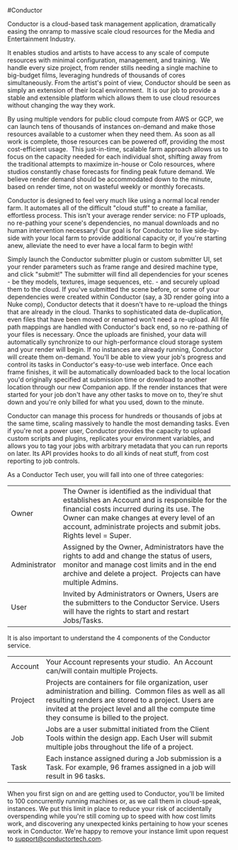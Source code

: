 #Conductor

Conductor is a cloud-based task management application, dramatically easing the onramp to massive scale cloud resources for the Media and Entertainment Industry.

It enables studios and artists to have access to any scale of compute resources with minimal configuration, management, and training.  We handle every size project, from render stills needing a single machine to big-budget films, leveraging hundreds of thousands of cores simultaneously. From the artist's point of view, Conductor should be seen as simply an extension of their local environment.  It is our job to provide a stable and extensible platform which allows them to use cloud resources without changing the way they work.

By using multiple vendors for public cloud compute from AWS or GCP, we can launch tens of thousands of instances on-demand and make those resources available to a customer when they need them. As soon as all work is complete, those resources can be powered off, providing the most cost-efficient usage.  This just-in-time, scalable farm approach allows us to focus on the capacity needed for each individual shot, shifting away from the traditional attempts to maximize in-house or Colo resources, where studios constantly chase forecasts for finding peak future demand. We believe render demand should be accommodated down to the minute, based on render time, not on wasteful weekly or monthly forecasts.

Conductor is designed to feel very much like using a normal local render farm. It automates all of the difficult "cloud stuff" to create a familiar, effortless process. This isn't your average render service: no FTP uploads, no re-pathing your scene's dependencies, no manual downloads and no human intervention necessary! Our goal is for Conductor to live side-by-side with your local farm to provide additional capacity or, if you're starting anew, alleviate the need to ever have a local farm to begin with!

Simply launch the Conductor submitter plugin or custom submitter UI, set your render parameters such as frame range and desired machine type, and click "submit!" The submitter will find all dependencies for your scenes - be they models, textures, image sequences, etc. - and securely upload them to the cloud. If you've submitted the scene before, or some of your dependencies were created within Conductor (say, a 3D render going into a Nuke comp), Conductor detects that it doesn't have to re-upload the things that are already in the cloud. Thanks to sophisticated data de-duplication, even files that have been moved or renamed won't need a re-upload. All file path mappings are handled with Conductor's back end, so no re-pathing of your files is necessary. Once the uploads are finished, your data will automatically synchronize to our high-performance cloud storage system and your render will begin. If no instances are already running, Conductor will create them on-demand. You'll be able to view your job's progress and control its tasks in Conductor's easy-to-use web interface. Once each frame finishes, it will be automatically downloaded back to the local location you'd originally specified at submission time or download to another location through our new Companion app. If the render instances that were started for your job don't have any other tasks to move on to, they're shut down and you're only billed for what you used, down to the minute.

Conductor can manage this process for hundreds or thousands of jobs at the same time, scaling massively to handle the most demanding tasks. Even if you're not a power user, Conductor provides the capacity to upload custom scripts and plugins, replicates your environment variables, and allows you to tag your jobs with arbitrary metadata that you can run reports on later. Its API provides hooks to do all kinds of neat stuff, from cost reporting to job controls.

As a Conductor Tech user, you will fall into one of three categories:

<table>
    <tr>
        <td>Owner</td>
        <td>The Owner is identified as the individual that establishes an Account and is responsible for the financial costs incurred during its use. The Owner can make changes at every level of an account, administrate projects and submit jobs. Rights level = Super.</td>
    </tr>
    <tr>
        <td>Administrator</td>
        <td>Assigned by the Owner, Administrators have the rights to add and change the status of users, monitor and manage cost limits and in the end archive and delete a project.  Projects can have multiple Admins.</td>
    </tr>
    <tr>
        <td>User</td>
        <td>Invited by Administrators or Owners, Users are the submitters to the Conductor Service. Users will have the rights to start and restart Jobs/Tasks.</td>
    </tr>        
</table>

It is also important to understand the 4 components of the Conductor service.

<table>
    <tr>
        <td>Account</td>
        <td>Your Account represents your studio.  An Account can/will contain multiple Projects.</td>
    </tr>
    <tr>
        <td>Project</td>
        <td>Projects are containers for file organization, user administration and billing.  Common files as well as all resulting renders are stored to a project. Users are invited at the project level and all the compute time they consume is billed to the project.</td>
    </tr>
    <tr>
        <td>Job</td>
        <td>Jobs are a user submittal initiated from the Client Tools within the design app. Each User will submit multiple jobs throughout the life of a project.</td>
    </tr>
    <tr>
        <td>Task</td>
        <td>Each instance assigned during a Job submission is a Task. For example, 96 frames assigned in a job will result in 96 tasks.</td>
    </tr>             
</table>

When you first sign on and are getting used to Conductor, you'll be limited to 100 concurrently running machines or, as we call them in cloud-speak, instances. We put this limit in place to reduce your risk of accidentally overspending while you're still coming up to speed with how cost limits work, and discovering any unexpected kinks pertaining to how your scenes work in Conductor. We're happy to remove your instance limit upon request to [support@conductortech.com](mailto:support@conductortech.com).
